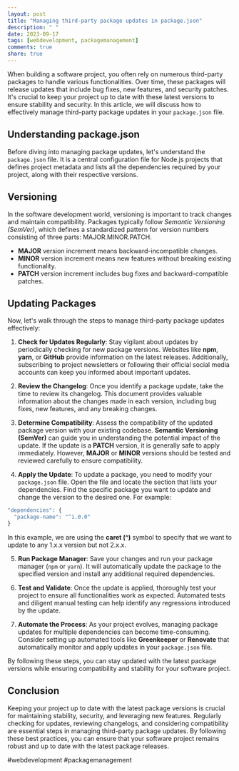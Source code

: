 ```yaml
---
layout: post
title: "Managing third-party package updates in package.json"
description: " "
date: 2023-09-17
tags: [webdevelopment, packagemanagement]
comments: true
share: true
---
```


When building a software project, you often rely on numerous third-party packages to handle various functionalities. Over time, these packages will release updates that include bug fixes, new features, and security patches. It's crucial to keep your project up to date with these latest versions to ensure stability and security. In this article, we will discuss how to effectively manage third-party package updates in your `package.json` file.

## Understanding package.json

Before diving into managing package updates, let's understand the `package.json` file. It is a central configuration file for Node.js projects that defines project metadata and lists all the dependencies required by your project, along with their respective versions.

## Versioning

In the software development world, versioning is important to track changes and maintain compatibility. Packages typically follow *Semantic Versioning (SemVer)*, which defines a standardized pattern for version numbers consisting of three parts: MAJOR.MINOR.PATCH. 

- **MAJOR** version increment means backward-incompatible changes.
- **MINOR** version increment means new features without breaking existing functionality.
- **PATCH** version increment includes bug fixes and backward-compatible patches.

## Updating Packages

Now, let's walk through the steps to manage third-party package updates effectively:

1. **Check for Updates Regularly**: Stay vigilant about updates by periodically checking for new package versions. Websites like **npm**, **yarn**, or **GitHub** provide information on the latest releases. Additionally, subscribing to project newsletters or following their official social media accounts can keep you informed about important updates.

2. **Review the Changelog**: Once you identify a package update, take the time to review its changelog. This document provides valuable information about the changes made in each version, including bug fixes, new features, and any breaking changes.

3. **Determine Compatibility**: Assess the compatibility of the updated package version with your existing codebase. **Semantic Versioning (SemVer)** can guide you in understanding the potential impact of the update. If the update is a **PATCH** version, it is generally safe to apply immediately. However, **MAJOR** or **MINOR** versions should be tested and reviewed carefully to ensure compatibility.

4. **Apply the Update**: To update a package, you need to modify your `package.json` file. Open the file and locate the section that lists your dependencies. Find the specific package you want to update and change the version to the desired one. For example:

```javascript
"dependencies": {
  "package-name": "^1.0.0"
}
```

In this example, we are using the **caret (^)** symbol to specify that we want to update to any 1.x.x version but not 2.x.x.

5. **Run Package Manager**: Save your changes and run your package manager (`npm` or `yarn`). It will automatically update the package to the specified version and install any additional required dependencies.

6. **Test and Validate**: Once the update is applied, thoroughly test your project to ensure all functionalities work as expected. Automated tests and diligent manual testing can help identify any regressions introduced by the update.

7. **Automate the Process**: As your project evolves, managing package updates for multiple dependencies can become time-consuming. Consider setting up automated tools like **Greenkeeper** or **Renovate** that automatically monitor and apply updates in your `package.json` file.

By following these steps, you can stay updated with the latest package versions while ensuring compatibility and stability for your software project.

## Conclusion

Keeping your project up to date with the latest package versions is crucial for maintaining stability, security, and leveraging new features. Regularly checking for updates, reviewing changelogs, and considering compatibility are essential steps in managing third-party package updates. By following these best practices, you can ensure that your software project remains robust and up to date with the latest package releases.

#webdevelopment #packagemanagement